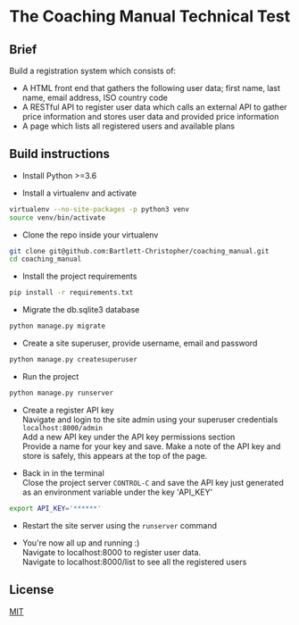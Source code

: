 # The Coaching Manual Technical Test

## Brief
Build a registration system which consists of:  
- A HTML front end that gathers the following user data; first name, last name, email address, ISO country code  
- A RESTful API to register user data which calls an external API to gather price information and stores user data and provided price information  
- A page which lists all registered users and available plans

## Build instructions

- Install Python >=3.6

- Install a virtualenv and activate

```bash
virtualenv --no-site-packages -p python3 venv
source venv/bin/activate
```

- Clone the repo inside your virtualenv 

```bash
git clone git@github.com:Bartlett-Christopher/coaching_manual.git
cd coaching_manual
```

- Install the project requirements
```bash
pip install -r requirements.txt
```

- Migrate the db.sqlite3 database
```bash
python manage.py migrate
```

- Create a site superuser, provide username, email and password
```bash
python manage.py createsuperuser
```

- Run the project
```bash
python manage.py runserver
```

- Create a register API key  
Navigate and login to the site admin using your superuser credentials
`localhost:8000/admin`  
Add a new API key under the API key permissions section  
Provide a name for your key and save.
Make a note of the API key and store is safely, this appears at the top of the page.  

- Back in in the terminal  
Close the project server `CONTROL-C` and save the API key just generated as an environment variable under the key 'API_KEY'
```bash
export API_KEY='******'
```

- Restart the site server using the `runserver` command

- You're now all up and running :)  
Navigate to localhost:8000 to register user data.  
Navigate to localhost:8000/list to see all the registered users

## License
[MIT](https://choosealicense.com/licenses/mit/)